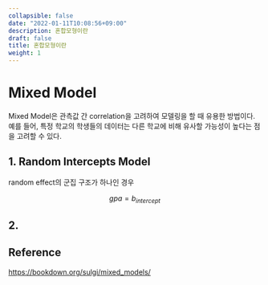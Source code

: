 ```yaml
---
collapsible: false
date: "2022-01-11T10:08:56+09:00"
description: 혼합모형이란
draft: false
title: 혼합모형이란
weight: 1
---
```


# Mixed Model

Mixed Model은 관측값 간 correlation을 고려하여 모델링을 할 때 유용한 방법이다. 예를 들어, 특정 학교의 학생들의 데이터는 다른 학교에 비해 유사할 가능성이 높다는 점을 고려할 수 있다.

## 1. Random Intercepts Model
random effect의 군집 구조가 하나인 경우

$$
gpa = b_{intercept}
$$

## 2. 

## Reference
https://bookdown.org/sulgi/mixed_models/